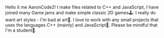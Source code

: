 Hello it me AaronCode2!
I make files related to C++ and JavaScript, I have joined many Game jams and make simple classic 2D games🕹️.
I really do want art styles - I'm bad at art🎨. 
I love to work with any small projects that uses the languages C++ (mainly) and JavaScript👾.
Please be mindful that I'm a student🎒.
<!---
AaronCode2/AaronCode2 is a ✨ special ✨ repository because its `README.md` (this file) appears on your GitHub profile.
You can click the Preview link to take a look at your changes.
--->
